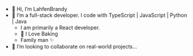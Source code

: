 - 👋 Hi, I’m LahfenBrandy
- 👀 I’m a full-stack developer. I code with TypeScript | JavaScript | Python | Java 
    - I am primarily a React developer.
    - 🌱 I Love Baking
    - Family man ✨
- 💞️ I’m looking to collaborate on real-world projects...

<!-- -  📫 How to reach me...
- 🌱 I’m currently learning ...
- 😄 Pronouns: ...
- ⚡ Fun fact: ...
-->

<!---
Rash-EJ/Rash-EJ is a ✨ special ✨ repository because its `README.md` (this file) appears on your GitHub profile.
You can click the Preview link to take a look at your changes.
--->
